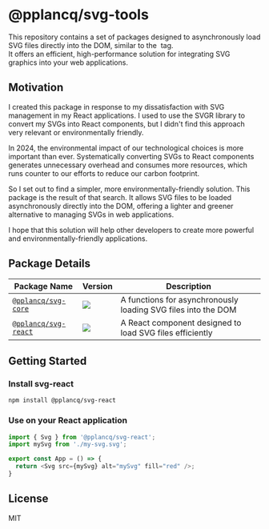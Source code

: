 # @pplancq/svg-tools

This repository contains a set of packages designed to asynchronously load SVG files directly into the DOM, similar to the <img> tag.\
It offers an efficient, high-performance solution for integrating SVG graphics into your web applications.

## Motivation

I created this package in response to my dissatisfaction with SVG management in my React applications. 
I used to use the SVGR library to convert my SVGs into React components, but I didn't find this approach very relevant or environmentally friendly.

In 2024, the environmental impact of our technological choices is more important than ever. 
Systematically converting SVGs to React components generates unnecessary overhead and consumes more resources, which runs counter to our efforts to reduce our carbon footprint.

So I set out to find a simpler, more environmentally-friendly solution. 
This package is the result of that search. 
It allows SVG files to be loaded asynchronously directly into the DOM, offering a lighter and greener alternative to managing SVGs in web applications.

I hope that this solution will help other developers to create more powerful and environmentally-friendly applications.

## Package Details

| Package Name                                           | Version                                                                                                      | Description                                                   |
|--------------------------------------------------------|--------------------------------------------------------------------------------------------------------------|---------------------------------------------------------------|
| [`@pplancq/svg-core`](./packages/svg-core/README.md)   | [![](https://img.shields.io/npm/v/%40pplancq%2Fsvg-core)](https://www.npmjs.com/package/@pplancq/svg-core)   | A functions for asynchronously loading SVG files into the DOM |
| [`@pplancq/svg-react`](./packages/svg-react/README.md) | [![](https://img.shields.io/npm/v/%40pplancq%2Fsvg-react)](https://www.npmjs.com/package/@pplancq/svg-react) | A React component designed to load SVG files efficiently      |

## Getting Started

### Install svg-react

```shell
npm install @pplancq/svg-react
```

### Use on your React application

```javascript
import { Svg } from '@pplancq/svg-react';
import mySvg from './my-svg.svg';

export const App = () => {
  return <Svg src={mySvg} alt="mySvg" fill="red" />;
}
```

## License

MIT
